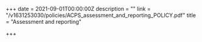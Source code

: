 +++
date = 2021-09-01T00:00:00Z
description = ""
link = "/v1631253030/policies/ACPS_assessment_and_reporting_POLICY.pdf"
title = "Assessment and reporting"

+++
